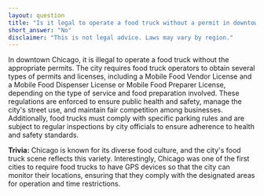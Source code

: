 ```yaml
---
layout: question
title: "Is it legal to operate a food truck without a permit in downtown Chicago?"
short_answer: "No"
disclaimer: "This is not legal advice. Laws may vary by region."
---
```


In downtown Chicago, it is illegal to operate a food truck without the appropriate permits. The city requires food truck operators to obtain several types of permits and licenses, including a Mobile Food Vendor License and a Mobile Food Dispenser License or Mobile Food Preparer License, depending on the type of service and food preparation involved. These regulations are enforced to ensure public health and safety, manage the city's street use, and maintain fair competition among businesses. Additionally, food trucks must comply with specific parking rules and are subject to regular inspections by city officials to ensure adherence to health and safety standards.

**Trivia:** Chicago is known for its diverse food culture, and the city's food truck scene reflects this variety. Interestingly, Chicago was one of the first cities to require food trucks to have GPS devices so that the city can monitor their locations, ensuring that they comply with the designated areas for operation and time restrictions.
